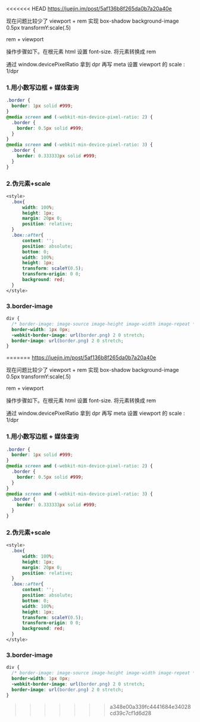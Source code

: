 <<<<<<< HEAD
https://juejin.im/post/5af136b8f265da0b7a20a40e

现在问题比较少了
viewport + rem 实现
box-shadow
background-image
0.5px
transformY:scale(.5)

rem + viewport

操作步骤如下。在根元素 html 设置 font-size. 将元素转换成 rem

通过 window.devicePixelRatio 拿到 dpr 再写 meta 设置 viewport 的 scale : 1/dpr

### 1.用小数写边框 + 媒体查询

```css
.border {
  border: 1px solid #999;
}
@media screen and (-webkit-min-device-pixel-ratio: 2) {
  .border {
    border: 0.5px solid #999;
  }
}
@media screen and (-webkit-min-device-pixel-ratio: 3) {
  .border {
    border: 0.333333px solid #999;
  }
}
```

### 2.伪元素+scale

```css
<style>
  .box{
      width: 100%;
      height: 1px;
      margin: 20px 0;
      position: relative;
  }
  .box::after{
      content: '';
      position: absolute;
      bottom: 0;
      width: 100%;
      height: 1px;
      transform: scaleY(0.5);
      transform-origin: 0 0;
      background: red;
  }
</style>
```

### 3.border-image

```css
div {
  /* border-image: image-source image-height image-width image-repeat */
  border-width: 1px 0px;
  -webkit-border-image: url(border.png) 2 0 stretch;
  border-image: url(border.png) 2 0 stretch;
}
```
=======
https://juejin.im/post/5af136b8f265da0b7a20a40e

现在问题比较少了
viewport + rem 实现
box-shadow
background-image
0.5px
transformY:scale(.5)

rem + viewport

操作步骤如下。在根元素 html 设置 font-size. 将元素转换成 rem

通过 window.devicePixelRatio 拿到 dpr 再写 meta 设置 viewport 的 scale : 1/dpr

### 1.用小数写边框 + 媒体查询

```css
.border {
  border: 1px solid #999;
}
@media screen and (-webkit-min-device-pixel-ratio: 2) {
  .border {
    border: 0.5px solid #999;
  }
}
@media screen and (-webkit-min-device-pixel-ratio: 3) {
  .border {
    border: 0.333333px solid #999;
  }
}
```

### 2.伪元素+scale

```css
<style>
  .box{
      width: 100%;
      height: 1px;
      margin: 20px 0;
      position: relative;
  }
  .box::after{
      content: '';
      position: absolute;
      bottom: 0;
      width: 100%;
      height: 1px;
      transform: scaleY(0.5);
      transform-origin: 0 0;
      background: red;
  }
</style>
```

### 3.border-image

```css
div {
  /* border-image: image-source image-height image-width image-repeat */
  border-width: 1px 0px;
  -webkit-border-image: url(border.png) 2 0 stretch;
  border-image: url(border.png) 2 0 stretch;
}
```
>>>>>>> a348e00a339fc4441684e34028cd39c7cf1d6d28

